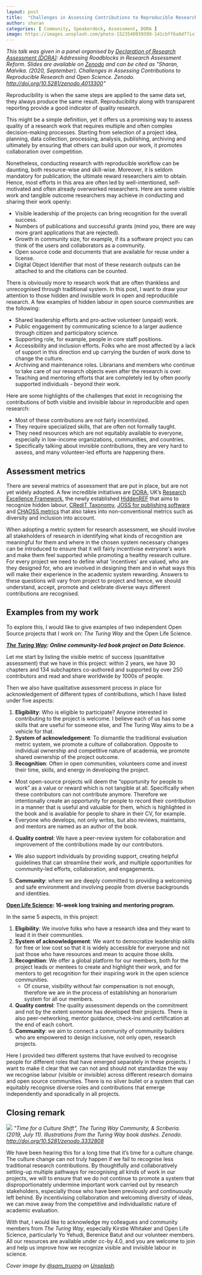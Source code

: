 ```yaml
---
layout: post
title:  "Challenges in Assessing Contributions to Reproducible Research and Open Science"
author: sharan
categories: [ Community, Speakerdeck, Assessment, DORA ]
image: https://images.unsplash.com/photo-1523540939399-141cbff6a8d7?ixlib=rb-1.2.1&ixid=MXwxMjA3fDB8MHxwaG90by1wYWdlfHx8fGVufDB8fHw%3D&auto=format&fit=crop&w=1650&q=80
---
```


*This talk was given in a panel organised by [Declaration of Research Assessment (DORA)](https://sfdora.org/): Addressing Roadblocks in Research Assessment Reform. Slides are available on [Zenodo](https://zenodo.org/record/4013300) and can be cited as "Sharan, Malvika. (2020, September). Challenges in Assessing Contributions to Reproducible Research and Open Science. Zenodo. http://doi.org/10.5281/zenodo.4013300"*

Reproducibility is when the same steps are applied to the same data set, they always produce the same result. Reproducibility along with transparent reporting provide a good indicator of quality research.

This might be a simple definition, yet it offers us a promising way to assess quality of a research work that requires multiple and often complex decision-making processes.
Starting from selection of a project idea, planning, data collection, processing, analysis, publishing, archiving and ultimately by ensuring that others can build upon our work, it promotes collaboration over competition.

Nonetheless, conducting research with reproducible workflow can be daunting, both resource-wise and skill-wise. 
Moreover, it is seldom mandatory for publication; the ultimate reward researchers aim to obtain.
Hence, most efforts in this area are often led by well-intentioned, self-motivated and often already overworked researchers.
Here are some visible work and tangible outcome researchers may achieve in conducting and sharing their work openly:
- Visible leadership of the projects can bring recognition for the overall success.
- Numbers of publications and successful grants (mind you, there are way more grant applications that are rejected).
- Growth in community size, for example, if its a software project you can think of the users and collaborators as a community.
- Open source code and documents that are available for reuse under a license.
- Digital Object Identifier that most of these research outputs can be attached to and the citations can be counted.

There is obviously more to research work that are often thankless and unrecognised through traditional system. In this post, I want to draw your attention to those hidden and invisible work in open and reproducible research. 
A few examples of hidden labour in open source communities are the following:
- Shared leadership efforts and pro-active volunteer (unpaid) work.
- Public engagement by communicating science to a larger audience through citizen and participatory science.
- Supporting role, for example, people in core staff positions.
- Accessibility and inclusion efforts. Folks who are most affected by a lack of support in this direction end up carrying the burden of work done to change the culture.
- Archiving and maintenance roles. Librarians and members who continue to take care of our research objects even after the research is over.
- Teaching and mentoring efforts that are completely led by often poorly supported individuals - beyond their work.

Here are some highlights of the challenges that exist in recognising the contributions of both visible and invisible labour in reproducible and open research:
- Most of these contributions are not fairly incentivized.
- They require specialized skills, that are often not formally taught.
- They need resources which are not equitably available to everyone, especially in low-income organizations, communities, and countries.
- Specifically talking about invisible contributions, they are very hard to assess, and many volunteer-led efforts are happening there.

## Assessment metrics

There are several metrics of assessment that are put in place, but are not yet widely adopted.
A few incredible initiatives are [DORA](https://sfdora.org/), UK’s [Research Excellence Framework](https://www.ref.ac.uk/), the newly established [HiddenREF](https://hidden-ref.org/) that aims to recognize hidden labour, [CRediT Taxonomy](https://casrai.org/credit/), [JOSS for publishing software](https://joss.theoj.org/) and [CHAOSS metrics](https://chaoss.community/metrics/) that also takes into non-conventional metrics such as diversity and inclusion into account.

When adopting a metric system for research assessment, we should involve all stakeholders of research in identifying what kinds of recognition are meaningful for them and where in the chosen system necessary changes can be introduced to ensure that it will fairly incentivise everyone's work and make them feel supported while promoting a healthy research culture.
For every project we need to define what 'incentives' are valued, who are they designed for, who are involved in designing them and in what ways this will make their experience in the academic system rewarding.
Answers to these questions will vary from project to project and hence, we should understand, accept, promote and celebrate diverse ways different contributions are recognised.

## Examples from my work

To explore this, I would like to give examples of two independent Open Source projects that I work on: _The Turing Way_ and the Open Life Science.

***[The Turing Way](https://the-turing-way.netlify.app/welcome): Online community-led book project on Data Science.***

Let me start by listing the visible metric of success (quantitative assessment) that we have in this project: within 2 years, we have 30 chapters and 134 subchapters co-authored and supported by over 250 contributors and read and share worldwide by 1000s of people.

Then we also have qualitative assessment process in place for acknowledgement of different types of contributions, which I have listed under five aspects: 

1. **Eligibility**: Who is eligible to participate? Anyone interested in contributing to the project is welcome. I believe each of us has some skills that are useful for someone else, and The Turing Way aims to be a vehicle for that.
2. **System of acknowledgement**: To dismantle the traditional evaluation metric system, we promote a culture of collaboration. Opposite to individual ownership and competitive nature of academia, we promote shared ownership of the project outcome.
3. **Recognition**: Often in open communities, volunteers come and invest their time, skills, and energy in developing the project. 
  - Most open-source projects will deem the “opportunity for people to work” as a value or reward which is not tangible at all. Specifically when these contributors can not contribute anymore. Therefore we intentionally create an opportunity for people to record their contribution in a manner that is useful and valuable for them, which is highlighted in the book and is available for people to share in their CV, for example. 
  - Everyone who develops, not only writes, but also reviews, maintains, and mentors are named as an author of the book.
4. **Quality control**: We have a peer-review system for collaboration and improvement of the contributions made by our contributors.
  - We also support individuals by providing support, creating helpful guidelines that can streamline their work, and multiple opportunities for community-led efforts, collaboration, and engagements.
5. **Community**: where we are deeply committed to providing a welcoming and safe environment and involving people from diverse backgrounds and identities.

**[Open Life Science](https://openlifesci.org/): 16-week long training and mentoring program.**

In the same 5 aspects, in this project:

1. **Eligibility**: We involve folks who have a research idea and they want to lead it in their communities.
2. **System of acknowledgement**: We want to democratize leadership skills for free or low cost so that it is widely accessible for everyone and not just those who have resources and mean to acquire those skills.
3. **Recognition**: We offer a global platform for our members, both for the project leads or mentees to create and highlight their work, and for mentors to get recognition for their inspiring work in the open science communities.
    - Of course, visibility without fair compensation is not enough, therefore we are in the process of establishing an honorarium system for all our members.
4. **Quality control**: The quality assessment depends on the commitment and not by the extent someone has developed their projects. There is also peer-networking, mentor guidance, check-ins and certification at the end of each cohort.
5. **Community**: we aim to connect a community of community builders who are empowered to design inclusive, not only open, research projects.

Here I provided two different systems that have evolved to recognise people for different roles that have emerged separately in these projects.
I want to make it clear that we can not and should not standardize the way we recognise labour (visible or invisible) across different research domains and open source communities.
There is no silver bullet or a system that can equitably recognise diverse roles and contributions that emerge independently and sporadically in all projects.

## Closing remark

![](https://zenodo.org/api/iiif/v2/e4125eaf-b456-4097-85fc-6a2e80482d1c:bee92cdd-41fa-4553-b30e-c8b937c4fc49:1728_TURI_Book%20sprint_26%20culture%20shift_040619.jpg/full/750,/0/default.jpg)
*"Time for a Culture Shift", The Turing Way Community, & Scriberia. (2019, July 11). Illustrations from the Turing Way book dashes. Zenodo. http://doi.org/10.5281/zenodo.3332808*

We have been hearing this for a long time that it’s time for a culture change.
The culture change can not truly happen if we fail to recognise less traditional research contributions. 
By thoughtfully and collaboratively setting-up multiple pathways for recognising all kinds of work in our projects, we will to ensure that we do not continue to promote a system that disproportionately undermine important work carried out by research stakeholders, especially those who have been previously and continuously left behind.
By incentivising collaboration and welcoming diversity of ideas, we can move away from the competitive and individualistic nature of academic evaluation.

With that, I would like to acknowledge my colleagues and community members from _The Turing Way_, especially Kirstie Whitaker and Open Life Science, particularly Yo Yehudi, Berenice Batut and our volunteer members. 
All our resources are available under cc-by 4.0, and you are welcome to join and help us improve how we recognize visible and invisible labour in science.

*Cover image by [@sam_truong](https://unsplash.com/photos/-rF4kuvgHhU) on [Unsplash](https://unsplash.com).*

